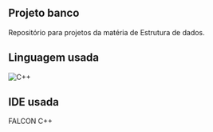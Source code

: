 ## Projeto banco

Repositório para projetos da matéria de Estrutura de dados.

 ## Linguagem usada

![C++](https://img.shields.io/badge/c++-%2300599C.svg?style=for-the-badge&logo=c%2B%2B&logoColor=white)

 ## IDE usada 

 FALCON C++
